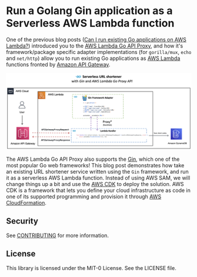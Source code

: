 # Run a Golang Gin application as a Serverless AWS Lambda function

One of the previous blog posts ([Can I run existing Go applications on AWS Lambda?](https://community.aws/posts/golang-gin-app-on-aws-lambda)) introduced you to the [AWS Lambda Go API Proxy](https://github.com/awslabs/aws-lambda-go-api-proxy), and how it's framework/package specific adapter implementations (for `gorilla/mux`, `echo` and `net/http`) allow you to run existing Go applications as [AWS Lambda](https://docs.aws.amazon.com/lambda/latest/dg/welcome.html?sc_channel=el&sc_campaign=datamlwave&sc_content=golang-gin-app-on-aws-lambda&sc_geo=mult&sc_country=mult&sc_outcome=acq) functions fronted by [Amazon API Gateway](https://docs.aws.amazon.com/apigateway/latest/developerguide/welcome.html?sc_channel=el&sc_campaign=datamlwave&sc_content=golang-gin-app-on-aws-lambda&sc_geo=mult&sc_country=mult&sc_outcome=acq). 

![How does the Gin adapter work](images/arch.png)

The AWS Lambda Go API Proxy also supports the [Gin](https://github.com/gin-gonic/gin), which one of the most popular Go web frameworks! This blog post demonstrates how take an existing URL shortener service written using the `Gin` framework, and run it as a serverless AWS Lambda function. Instead of using AWS SAM, we will change things up a bit and use the [AWS CDK](https://docs.aws.amazon.com/cdk/v2/guide/home.html?sc_channel=el&sc_campaign=datamlwave&sc_content=golang-gin-app-on-aws-lambda&sc_geo=mult&sc_country=mult&sc_outcome=acq) to deploy the solution. AWS CDK is a framework that lets you define your cloud infrastructure as code in one of its supported programming and provision it through [AWS CloudFormation](https://aws.amazon.com/cloudformation/?sc_channel=el&sc_campaign=datamlwave&sc_content=golang-gin-app-on-aws-lambda&sc_geo=mult&sc_country=mult&sc_outcome=acq).

## Security

See [CONTRIBUTING](CONTRIBUTING.md#security-issue-notifications) for more information.

## License

This library is licensed under the MIT-0 License. See the LICENSE file.
